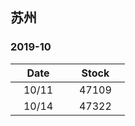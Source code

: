## 苏州   
### 2019-10

| Date | Stock |
| ------ | ------ |
| &nbsp;&nbsp;&nbsp;10/11&nbsp;&nbsp;&nbsp; | &nbsp;&nbsp;&nbsp;47109&nbsp;&nbsp;&nbsp; |
| &nbsp;&nbsp;&nbsp;10/14&nbsp;&nbsp;&nbsp; | &nbsp;&nbsp;&nbsp;47322&nbsp;&nbsp;&nbsp; |
